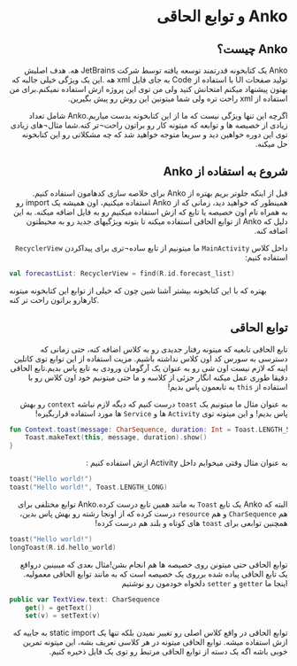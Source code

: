 <div dir="rtl">

# Anko و توابع الحاقی

## Anko چیست؟

Anko یک کتابخونه قدرتمند توسعه یافته توسط شرکت JetBrains هه. هدف اصلیش تولید صفحات UI با استفاده از Code به جای فایل xml هه .این یک ویژگی خیلی جالبه که بهتون پیشنهاد میکنم امتحانش کنید ولی من توی این پروژه ازش استفاده نمیکنم.برای من استفاده از xml راحت تره ولی شما میتونین این روش رو پیش بگیرین.

اگرچه این تنها ویژگی نیست که ما از این کتابخونه بدست میاریم.Anko شامل تعداد زیادی از خصیصه ها و توابعه که میتونه کار رو براتون راحت¬تر کنه.شما مثال¬های زیادی توی این دوره خواهین دید و سریعا متوجه خواهید شد که چه مشکلاتی رو این کتابخونه حل میکنه.

## شروع به استفاده از Anko

قبل از اینکه جلوتر بریم بهتره از Anko برای خلاصه سازی کدهامون استفاده کنیم. همینطور که خواهید دید، زمانی که از Anko استفاده میکنیم، اون همیشه یک import رو به همراه نام اون خصیصه یا تابع که ازش استفاده میکنیم رو به فایل اضافه میکنه. به این دلیل که Anko از توابع الحاقی استفاده میکنه تا بتونه ویژگیهای جدید رو به محیطتون اضافه کنه.

داخل کلاس `MainActivity` ما میتونیم از تابع ساده¬تری برای پیداکردن `RecyclerView` استفاده کنیم:

</div>

```kotlin
val forecastList: RecyclerView = find(R.id.forecast_list)
```

بهتره که با این کتابخونه بیشتر آشنا شین چون که خیلی از توابع این کتابخونه میتونه کارهارو براتون راحت تر کنه.

<div dir="rtl">

## توابع الحاقی

تابع الحاقی تابعیه که میتونه رفتار جدیدی رو به کلاس اضافه کنه، حتی زمانی که دسترسی به سورس کد اون کلاس نداشته باشیم. مزیت استفاده از این توابع توی کاتلین اینه که لازم نیست اون شی رو به عنوان یک آرگومان ورودی به تابع پاس بدیم.تابع الحاقی دقیقا طوری عمل میکنه انگار جزئی از کلاسه و ما حتی میتونیم خود اون کلاس رو با استفاده از `this` به تابعمون پاس بدیم!

به عنوان مثال ما میتونیم یک `toast` درست کنیم که دیگه لازم نباشه `context` رو بهش پاس بدیم! و این میتونه توی `Activity` ها و `Service`  ها مورد استفاده قراربگیره!

</div>

```kotlin
fun Context.toast(message: CharSequence, duration: Int = Toast.LENGTH_SHORT) {
    Toast.makeText(this, message, duration).show()
}
```

<div dir="rtl">

به عنوان مثال وقتی میخوایم داخل Activity ازش استفاده کنیم :

</div>

```kotlin
toast("Hello world!")
toast("Hello world!", Toast.LENGTH_LONG)
```

<div dir="rtl">

البته که Anko یک تابع `Toast` به مانند همین تابع درست کرده.Anko توابع مختلفی برای هم `CharSequence` و هم `resource` درست کرده که از اونجا رشته رو بهش پاس بدین، همچنین توابعی برای `toast` های کوتاه و بلند هم درست کرده!

</div>

```kotlin
toast("Hello world!")
longToast(R.id.hello_world)
```

<div dir="rtl">

توابع الحاقی حتی میتونن روی خصیصه ها هم انجام بشن!مثال بعدی که میبینین درواقع یک تابع الحاقی پیاده شده برروی یک خصیصه است که به مانند توابع الحاقی معمولیه. اینجا ما `getter` و `setter` دلخواه خودمون رو نوشتیم 

</div>

```kotlin
public var TextView.text: CharSequence
    get() = getText()
    set(v) = setText(v)
```

<div dir="rtl">

توابع الحاقی در واقع کلاس اصلی رو تغییر نمیدن بلکه تنها یک static import به جاییه که ازش استفاده میشه. توابع الحاقی میتونه در هر کلاسی تعریف بشه، این میتونه تمرین خوبی باشه اگه یک دسته از توابع الحاقی مرتبط رو توی یک فایل ذخیره کنیم.

</div>


